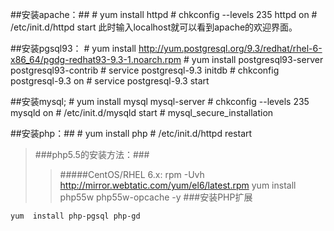 ##安装apache：##
  	#  yum install httpd
  	#  chkconfig --levels 235 httpd on
  	#  /etc/init.d/httpd start
  此时输入localhost就可以看到apache的欢迎界面。

##安装pgsql93：
	# yum install http://yum.postgresql.org/9.3/redhat/rhel-6-x86_64/pgdg-redhat93-9.3-1.noarch.rpm
	# yum install postgresql93-server postgresql93-contrib
	# service postgresql-9.3 initdb
	# chkconfig postgresql-9.3 on
	# service postgresql-9.3 start



##安装mysql;
  	#  yum install mysql mysql-server
  	#  chkconfig --levels 235 mysqld on
  	#  /etc/init.d/mysqld start
  	#  mysql_secure_installation

##安装php：##
  	#  yum install php
  	#  /etc/init.d/httpd restart

>###php5.5的安装方法：###
>>#####CentOS/RHEL 6.x:
	rpm -Uvh http://mirror.webtatic.com/yum/el6/latest.rpm
	yum install php55w php55w-opcache -y
>###安装PHP扩展
>>
	yum  install php-pgsql php-gd

